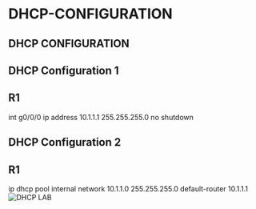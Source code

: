 # DHCP-CONFIGURATION
DHCP CONFIGURATION
------------------
DHCP Configuration 1
------------------
R1
-------
int g0/0/0
ip address 10.1.1.1 255.255.255.0
no shutdown

DHCP Configuration 2
---------------------
R1
----
ip dhcp pool internal
network 10.1.1.0 255.255.255.0
default-router 10.1.1.1
![DHCP LAB](https://user-images.githubusercontent.com/106605770/178120489-764e41c5-87bf-45f6-b319-761929c28971.PNG)
